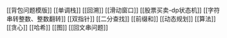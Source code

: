 [[背包问题模版]]
[[单调栈]]
[[回溯]]
[[滑动窗口]]
[[股票买卖-dp状态机]]
[[字符串转整数、整数翻转]]
[[双指针]]
[[二分查找]]
[[前缀和]]
[[动态规划]]
[[算法]]
[[贪心]]
[[哈希]]
[[图]]
[[回文串问题]]